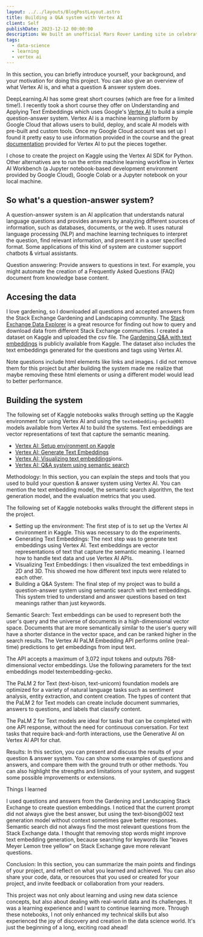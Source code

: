 ```yaml
---
layout: ../../layouts/BlogPostLayout.astro
title: Building a Q&A system with Vertex AI
client: Self
publishDate: 2023-12-12 00:00:00
description: We built an unofficial Mars Rover Landing site in celebration of NASA’s Perseverance Rover.
tags:
  - data-science
  - learning
  - vertex ai
---
```


In this section, you can briefly introduce yourself, your background, and your motivation for doing this project. You can also give an overview of what Vertex AI is, and what a question & answer system does.

DeepLearning.AI has some great short courses (which are free for a limited time!). I recently took a short course they offer on Understanding and Applying Text Embeddings which uses Google's [Vertex AI](https://cloud.google.com/vertex-ai) to build a simple question-answer system. Vertex AI is a machine learning platform by Google Cloud that allows users to build, deploy, and scale AI models with pre-built and custom tools. Once my Google Cloud account was set up I found it pretty easy to use information provided in the course and the great [documentation](https://cloud.google.com/vertex-ai/docs/start/introduction-unified-platform) provided for Vertex AI to put the pieces together.

I chose to create the project on Kaggle using the Vertex AI SDK for Python. Other alternatives are to run the entire machine learning workflow in Vertex AI Workbench (a Jupyter notebook-based development environment provided by Google Cloud), Google Colab or a Jupyter notebook on your local machine.

## So what's a question-answer system?

A question-answer system is an AI application that understands natural language questions and provides answers by analyzing different sources of information, such as databases, documents, or the web. It uses natural language processing (NLP) and machine learning techniques to interpret the question, find relevant information, and present it in a user specified format. Some applications of this kind of system are customer support chatbots & virtual assistants.

Question answering: Provide answers to questions in text. For example, you might automate the creation of a Frequently Asked Questions (FAQ) document from knowledge base content.

## Accesing the data

I love gardening, so I downloaded all questions and accepted answers from the Stack Exchange Gardening and Landscaping community. The [Stack Exchange Data Explorer](https://data.stackexchange.com/) is a great resource for finding out how to query and download data from different Stack Exchange communities. I created a dataset on Kaggle and uploaded the csv file. The [Gardening Q&A with text embeddings](https://www.kaggle.com/datasets/shrutimukhtyar/stack-exchange-gardening-and-landscaping) is publicly available from Kaggle. The dataset also includes the text embeddings generated for the questions and tags using Vertex AI.

Note questions include html elements like links and images. I did not remove them for this project but after building the system made me realize that maybe removing these html elements or using a different model would lead to better performance.

## Building the system

The following set of Kaggle notebooks walks through setting up the Kaggle environment for using Vertex AI and using the `textembedding-gecko@003` models available from Vertex AI to build the systems. Text embeddings are vector representations of text that capture the semantic meaning.

- [Vertex AI: Setup environment on Kaggle](https://www.kaggle.com/code/shrutimukhtyar/vertex-ai-setup-environment-on-kaggle)
- [Vertex AI: Generate Text Embeddings](https://www.kaggle.com/code/shrutimukhtyar/vertex-ai-generate-text-embeddings)
- [Vertex AI: Visualizing text embeddings](https://www.kaggle.com/code/shrutimukhtyar/vertex-ai-visualizing-text-embeddings)ions.
- [Vertex AI: Q&A system using semantic search](https://www.kaggle.com/code/shrutimukhtyar/vertex-ai-q-a-system-using-semantic-search)

Methodology: In this section, you can explain the steps and tools that you used to build your question & answer system using Vertex AI. You can mention the text embedding model, the semantic search algorithm, the text generation model, and the evaluation metrics that you used.

The following set of Kaggle notebooks walks throught the different steps in the project.

- Setting up the environment: The first step of is to set up the Vertex AI environment in Kaggle. This was necessary to do the experiments.
- Generating Text Embeddings: The next step was to generate text embeddings using Vertex AI. Text embeddings are vector representations of text that capture the semantic meaning. I learned how to handle text data and use Vertex AI APIs.
- Visualizing Text Embeddings: I then visualized the text embeddings in 2D and 3D. This showed me how different text inputs were related to each other.
- Building a Q&A System: The final step of my project was to build a question-answer system using semantic search with text embeddings. This system tried to understand and answer questions based on text meanings rather than just keywords.

Semantic Search: Text embeddings can be used to represent both the user's query and the universe of documents in a high-dimensional vector space. Documents that are more semantically similar to the user's query will have a shorter distance in the vector space, and can be ranked higher in the search results. The Vertex AI PaLM Embedding API performs online (real-time) predictions to get embeddings from input text.

The API accepts a maximum of 3,072 input tokens and outputs 768-dimensional vector embeddings. Use the following parameters for the text embeddings model textembedding-gecko.

The PaLM 2 for Text (text-bison, text-unicorn) foundation models are optimized for a variety of natural language tasks such as sentiment analysis, entity extraction, and content creation. The types of content that the PaLM 2 for Text models can create include document summaries, answers to questions, and labels that classify content.

The PaLM 2 for Text models are ideal for tasks that can be completed with one API response, without the need for continuous conversation. For text tasks that require back-and-forth interactions, use the Generative AI on Vertex AI API for chat.

Results: In this section, you can present and discuss the results of your question & answer system. You can show some examples of questions and answers, and compare them with the ground truth or other methods. You can also highlight the strengths and limitations of your system, and suggest some possible improvements or extensions.

Things I learned

I used questions and answers from the Gardening and Landscaping Stack Exchange to create question embeddings. I noticed that the current prompt did not always give the best answer, but using the text-bison@002 text generation model without context sometimes gave better responses. Semantic search did not always find the most relevant questions from the Stack Exchange data. I thought that removing stop words might improve text embedding generation, because searching for keywords like “leaves Meyer Lemon tree yellow” on Stack Exchange gave more relevant questions.

Conclusion: In this section, you can summarize the main points and findings of your project, and reflect on what you learned and achieved. You can also share your code, data, or resources that you used or created for your project, and invite feedback or collaboration from your readers.

This project was not only about learning and using new data science concepts, but also about dealing with real-world data and its challenges. It was a learning experience and I want to continue learning more. Through these notebooks, I not only enhanced my technical skills but also experienced the joy of discovery and creation in the data science world. It's just the beginning of a long, exciting road ahead!
